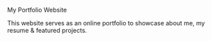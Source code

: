 My Portfolio Website

This website serves as an online portfolio to showcase about me, my resume & featured projects.
